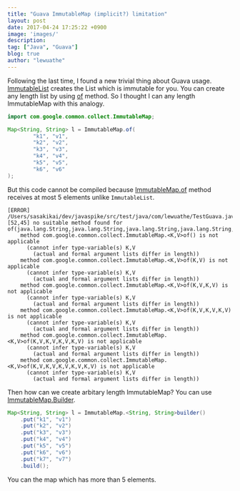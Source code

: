 ```yaml
---
title: "Guava ImmutableMap (implicit?) limitation"
layout: post
date: 2017-04-24 17:25:22 +0900
image: 'images/'
description:
tag: ["Java", "Guava"]
blog: true
author: "lewuathe"
---
```


Following the last time, I found a new trivial thing about Guava usage. [ImmutableList](https://google.github.io/guava/releases/snapshot/api/docs/com/google/common/collect/ImmutableList.html) creates the List which is immutable for you. You can create any length list by using [of](https://google.github.io/guava/releases/snapshot/api/docs/com/google/common/collect/ImmutableList.html#of-E-E-E-E-E-E-E-E-E-E-E-E-E...-) method. So I thought I can any length ImmutableMap with this analogy.

```java
import com.google.common.collect.ImmutableMap;

Map<String, String> l = ImmutableMap.of(
        "k1", "v1",
        "k2", "v2",
        "k3", "v3",
        "k4", "v4",
        "k5", "v5",
        "k6", "v6"
);
```

But this code cannot be compiled because [ImmutableMap.of](https://google.github.io/guava/releases/snapshot/api/docs/com/google/common/collect/ImmutableMap.html#of-K-V-K-V-K-V-K-V-K-V-) method receives at most 5 elements unlike `ImmutableList`.

```
[ERROR] /Users/sasakikai/dev/javaspike/src/test/java/com/lewuathe/TestGuava.java:[52,45] no suitable method found for of(java.lang.String,java.lang.String,java.lang.String,java.lang.String,java.lang.String,java.lang.String,java.lang.String,java.lang.String,java.lang.String,java.lang.String,java.lang.String,java.lang.String)
    method com.google.common.collect.ImmutableMap.<K,V>of() is not applicable
      (cannot infer type-variable(s) K,V
        (actual and formal argument lists differ in length))
    method com.google.common.collect.ImmutableMap.<K,V>of(K,V) is not applicable
      (cannot infer type-variable(s) K,V
        (actual and formal argument lists differ in length))
    method com.google.common.collect.ImmutableMap.<K,V>of(K,V,K,V) is not applicable
      (cannot infer type-variable(s) K,V
        (actual and formal argument lists differ in length))
    method com.google.common.collect.ImmutableMap.<K,V>of(K,V,K,V,K,V) is not applicable
      (cannot infer type-variable(s) K,V
        (actual and formal argument lists differ in length))
    method com.google.common.collect.ImmutableMap.<K,V>of(K,V,K,V,K,V,K,V) is not applicable
      (cannot infer type-variable(s) K,V
        (actual and formal argument lists differ in length))
    method com.google.common.collect.ImmutableMap.<K,V>of(K,V,K,V,K,V,K,V,K,V) is not applicable
      (cannot infer type-variable(s) K,V
        (actual and formal argument lists differ in length))
```

Then how can we create arbitary length ImmutableMap? You can use [ImmutableMap.Builder](https://google.github.io/guava/releases/snapshot/api/docs/com/google/common/collect/ImmutableMap.Builder.html).


```java
Map<String, String> l = ImmutableMap.<String, String>builder()
    .put("k1", "v1")
    .put("k2", "v2")
    .put("k3", "v3")
    .put("k4", "v4")
    .put("k5", "v5")
    .put("k6", "v6")
    .put("k7", "v7")
    .build();
```

You can the map which has more than 5 elements.
